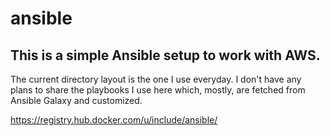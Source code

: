 # ansible

## This is a simple Ansible setup to work with AWS.

The current directory layout is the one I use everyday.
I don't have any plans to share the playbooks I use here which, mostly, 
are fetched from Ansible Galaxy and customized.


https://registry.hub.docker.com/u/include/ansible/
